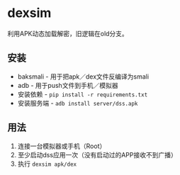 # dexsim

利用APK动态加载解密，旧逻辑在old分支。


## 安装

- baksmali - 用于把apk／dex文件反编译为smali
- adb - 用于push文件到手机／模拟器
- 安装依赖 - `pip install -r requirements.txt`
- 安装服务端 - `adb install server/dss.apk`

## 用法

1. 连接一台模拟器或手机（Root）
2. 至少启动dss应用一次（没有启动过的APP接收不到广播）
3. 执行 `dexsim apk/dex`
